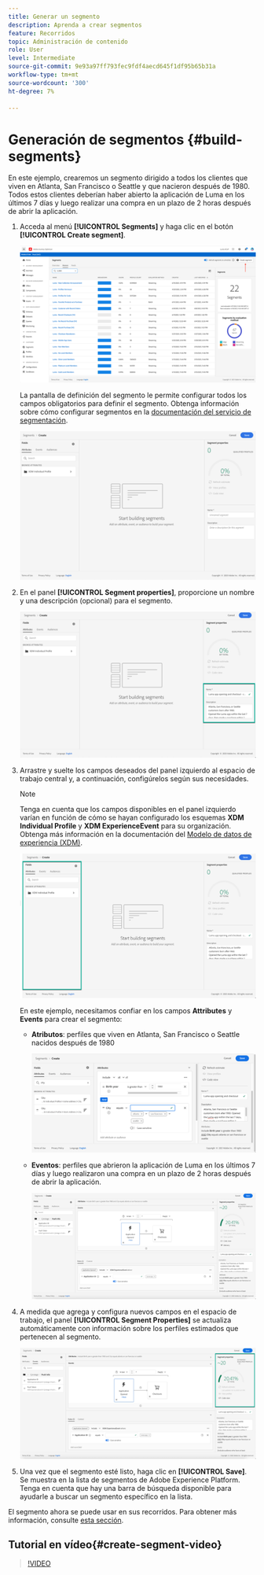 ```yaml
---
title: Generar un segmento
description: Aprenda a crear segmentos
feature: Recorridos
topic: Administración de contenido
role: User
level: Intermediate
source-git-commit: 9e93a97ff793fec9fdf4aecd645f1df95b65b31a
workflow-type: tm+mt
source-wordcount: '300'
ht-degree: 7%

---
```


# Generación de segmentos {#build-segments}

En este ejemplo, crearemos un segmento dirigido a todos los clientes que viven en Atlanta, San Francisco o Seattle y que nacieron después de 1980. Todos estos clientes deberían haber abierto la aplicación de Luma en los últimos 7 días y luego realizar una compra en un plazo de 2 horas después de abrir la aplicación.

1. Acceda al menú **[!UICONTROL Segments]** y haga clic en el botón **[!UICONTROL Create segment]**.

   ![](../assets/create-segment.png)

   La pantalla de definición del segmento le permite configurar todos los campos obligatorios para definir el segmento. Obtenga información sobre cómo configurar segmentos en la [documentación del servicio de segmentación](https://experienceleague.adobe.com/docs/experience-platform/segmentation/ui/overview.html).

   ![](../assets/segment-builder.png)

1. En el panel **[!UICONTROL Segment properties]**, proporcione un nombre y una descripción (opcional) para el segmento.

   ![](../assets/segment-properties.png)

1. Arrastre y suelte los campos deseados del panel izquierdo al espacio de trabajo central y, a continuación, configúrelos según sus necesidades.

   >[!NOTE]
   >
   >Tenga en cuenta que los campos disponibles en el panel izquierdo varían en función de cómo se hayan configurado los esquemas **XDM Individual Profile** y **XDM ExperienceEvent** para su organización.  Obtenga más información en la documentación del [Modelo de datos de experiencia (XDM)](https://experienceleague.adobe.com/docs/experience-platform/xdm/home.html?lang=es).

   ![](../assets/drag-fields.png)

   En este ejemplo, necesitamos confiar en los campos **Attributes** y **Events** para crear el segmento:

   * **Atributos**: perfiles que viven en Atlanta, San Francisco o Seattle nacidos después de 1980

      ![](../assets/add-attributes.png)

   * **Eventos**: perfiles que abrieron la aplicación de Luma en los últimos 7 días y luego realizaron una compra en un plazo de 2 horas después de abrir la aplicación.

      ![](../assets/add-events.png)

1. A medida que agrega y configura nuevos campos en el espacio de trabajo, el panel **[!UICONTROL Segment Properties]** se actualiza automáticamente con información sobre los perfiles estimados que pertenecen al segmento.

   ![](../assets/segment-estimate.png)

1. Una vez que el segmento esté listo, haga clic en **[!UICONTROL Save]**. Se muestra en la lista de segmentos de Adobe Experience Platform. Tenga en cuenta que hay una barra de búsqueda disponible para ayudarle a buscar un segmento específico en la lista.

El segmento ahora se puede usar en sus recorridos. Para obtener más información, consulte [esta sección](../segment/about-segments.md).

## Tutorial en vídeo{#create-segment-video}

>[!VIDEO](https://video.tv.adobe.com/v/334281?quality=12)
